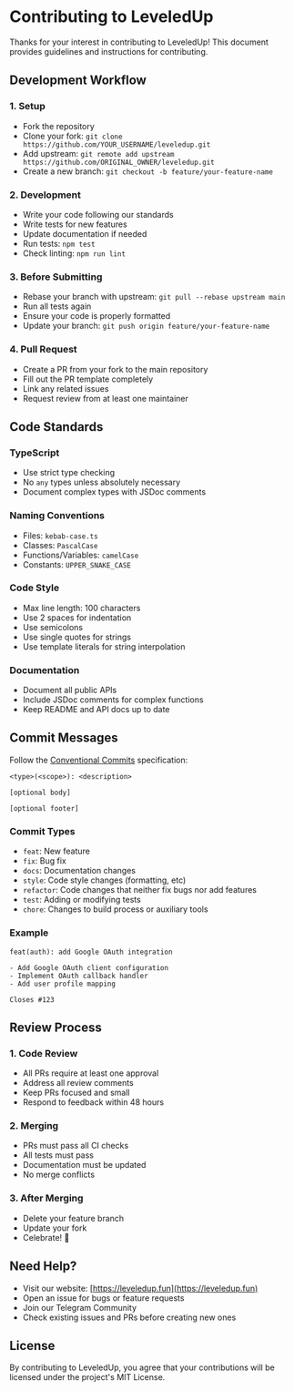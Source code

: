 # Contributing to LeveledUp

Thanks for your interest in contributing to LeveledUp! This document provides guidelines and instructions for contributing.

## Development Workflow

### 1. Setup
- Fork the repository
- Clone your fork: `git clone https://github.com/YOUR_USERNAME/leveledup.git`
- Add upstream: `git remote add upstream https://github.com/ORIGINAL_OWNER/leveledup.git`
- Create a new branch: `git checkout -b feature/your-feature-name`

### 2. Development
- Write your code following our standards
- Write tests for new features
- Update documentation if needed
- Run tests: `npm test`
- Check linting: `npm run lint`

### 3. Before Submitting
- Rebase your branch with upstream: `git pull --rebase upstream main`
- Run all tests again
- Ensure your code is properly formatted
- Update your branch: `git push origin feature/your-feature-name`

### 4. Pull Request
- Create a PR from your fork to the main repository
- Fill out the PR template completely
- Link any related issues
- Request review from at least one maintainer

## Code Standards

### TypeScript
- Use strict type checking
- No `any` types unless absolutely necessary
- Document complex types with JSDoc comments

### Naming Conventions
- Files: `kebab-case.ts`
- Classes: `PascalCase`
- Functions/Variables: `camelCase`
- Constants: `UPPER_SNAKE_CASE`

### Code Style
- Max line length: 100 characters
- Use 2 spaces for indentation
- Use semicolons
- Use single quotes for strings
- Use template literals for string interpolation

### Documentation
- Document all public APIs
- Include JSDoc comments for complex functions
- Keep README and API docs up to date

## Commit Messages

Follow the [Conventional Commits](https://www.conventionalcommits.org/) specification:

```
<type>(<scope>): <description>

[optional body]

[optional footer]
```

### Commit Types
- `feat`: New feature
- `fix`: Bug fix
- `docs`: Documentation changes
- `style`: Code style changes (formatting, etc)
- `refactor`: Code changes that neither fix bugs nor add features
- `test`: Adding or modifying tests
- `chore`: Changes to build process or auxiliary tools

### Example
```
feat(auth): add Google OAuth integration

- Add Google OAuth client configuration
- Implement OAuth callback handler
- Add user profile mapping

Closes #123
```

## Review Process

### 1. Code Review
- All PRs require at least one approval
- Address all review comments
- Keep PRs focused and small
- Respond to feedback within 48 hours

### 2. Merging
- PRs must pass all CI checks
- All tests must pass
- Documentation must be updated
- No merge conflicts

### 3. After Merging
- Delete your feature branch
- Update your fork
- Celebrate! 🎉

## Need Help?

- Visit our website: [https://leveledup.fun](https://leveledup.fun)
- Open an issue for bugs or feature requests
- Join our Telegram Community
- Check existing issues and PRs before creating new ones

## License

By contributing to LeveledUp, you agree that your contributions will be licensed under the project's MIT License.
